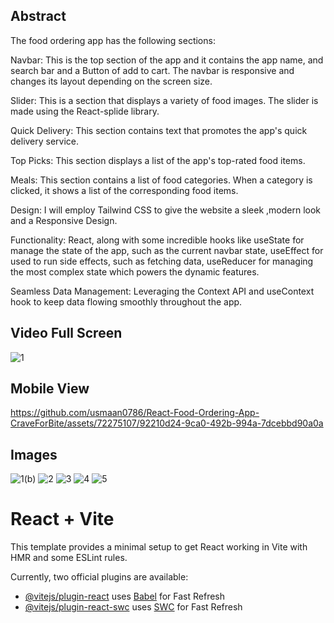## Abstract
The food ordering app has the following sections:

Navbar: This is the top section of the app and it contains the app name, and search bar and a Button of add to cart. The navbar is responsive and changes its layout depending on the screen size.

Slider: This is a section that displays a variety of food images. The slider is made using the React-splide library.

Quick Delivery: This section contains text that promotes the app's quick delivery service.

Top Picks: This section displays a list of the app's top-rated food items.

Meals: This section contains a list of food categories. When a category is clicked, it shows a list of the corresponding food items.

Design: I will employ Tailwind CSS to give the website a sleek ,modern look and a Responsive Design.

Functionality: React, along with some incredible hooks like useState for manage the state of the app, such as the current navbar state, useEffect for used to run side effects, such as fetching data, useReducer for 
managing the most complex state which powers the dynamic features.

Seamless Data Management: Leveraging the Context API and useContext hook to keep data flowing smoothly throughout the app.

## Video Full Screen
![1](https://github.com/usmaan0786/React-Food-Ordering-App-CraveForBite/assets/72275107/4eac9c2e-5b8a-4670-8e42-65ba29cf6521)

## Mobile View
https://github.com/usmaan0786/React-Food-Ordering-App-CraveForBite/assets/72275107/92210d24-9ca0-492b-994a-7dcebbd90a0a

## Images
![1(b)](https://github.com/usmaan0786/React-Food-Ordering-App-CraveForBite/assets/72275107/76484367-68c4-42c1-93df-e916327c51f6)
![2](https://github.com/usmaan0786/React-Food-Ordering-App-CraveForBite/assets/72275107/fabb2eee-1aee-4147-85ef-61ef8b28f55d)
![3](https://github.com/usmaan0786/React-Food-Ordering-App-CraveForBite/assets/72275107/82fa8d35-a212-4b3e-80eb-b308834102a9)
![4](https://github.com/usmaan0786/React-Food-Ordering-App-CraveForBite/assets/72275107/aa8a122d-3524-4e79-b098-82100f6dade8)
![5](https://github.com/usmaan0786/React-Food-Ordering-App-CraveForBite/assets/72275107/a8b77b0d-01f1-4a09-8282-a229f2979a31)



# React + Vite
This template provides a minimal setup to get React working in Vite with HMR and some ESLint rules.

Currently, two official plugins are available:

- [@vitejs/plugin-react](https://github.com/vitejs/vite-plugin-react/blob/main/packages/plugin-react/README.md) uses [Babel](https://babeljs.io/) for Fast Refresh
- [@vitejs/plugin-react-swc](https://github.com/vitejs/vite-plugin-react-swc) uses [SWC](https://swc.rs/) for Fast Refresh
